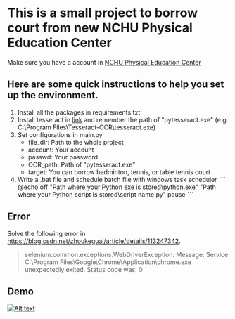 # This is a small project to borrow court from new NCHU Physical Education Center
Make sure you have a account in [NCHU Physical Education Center](https://rent.pe.nchu.edu.tw/nchugym/login.php)
## Here are some quick instructions to help you set up the environment. 
1. Install all the packages in requirements.txt
2. Install tesseract in [link](https://github.com/UB-Mannheim/tesseract/wiki) and remember the path of "pytesseract.exe" (e.g. C:\Program Files\Tesseract-OCR\tesseract.exe)
3. Set configurations in main.py
    - file_dir: Path to the whole project
    - account: Your account
    - passwd: Your password
    - OCR_path: Path of "pytesseract.exe"
    - target: You can borrow badminton, tennis, or table tennis court
4. Write a .bat file and schedule batch file with windows task scheduler
ˋˋˋ
@echo off
"Path where your Python exe is stored\python.exe" "Path where your Python script is stored\script name.py"
pause
ˋˋˋ

## Error
Solve the following error in https://blog.csdn.net/zhoukeguai/article/details/113247342.
>selenium.common.exceptions.WebDriverException: Message: Service C:\Program Files\Google\Chrome\Application\chrome.exe unexpectedly exited. Status code was: 0

## Demo
[![Alt text](https://img.youtube.com/vi/zcn6z-nweHo/0.jpg)](https://www.youtube.com/watch?v=zcn6z-nweHo)

